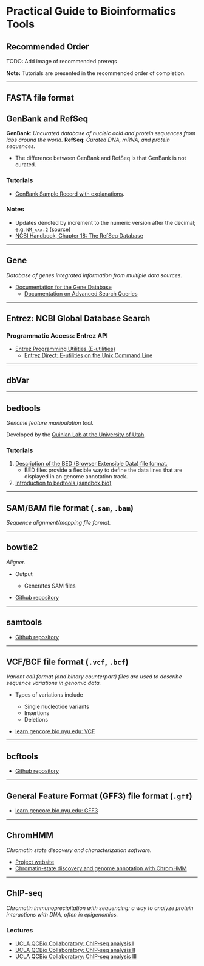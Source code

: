 # Practical Guide to Bioinformatics Tools

## Recommended Order
TODO: Add image of recommended prereqs

**Note:** Tutorials are presented in the recommended order of completion.

---

## FASTA file format

## GenBank and RefSeq

**GenBank**: _Uncurated database of nucleic acid and protein sequences from labs around the world._
**RefSeq**: _Curated DNA, mRNA, and protein sequences._

- The difference between GenBank and RefSeq is that GenBank is not curated.

### Tutorials
- [GenBank Sample Record with explanations](https://www.ncbi.nlm.nih.gov/Sitemap/samplerecord.html).

### Notes
- Updates denoted by increment to the numeric version after the decimal; e.g. `NM_xxx.2` ([source](https://archive.is/W6CyS))
- [NCBI Handbook, Chapter 18: The RefSeq Database](https://www.ncbi.nlm.nih.gov/books/NBK21091/)

---

## Gene

_Database of genes integrated information from multiple data sources._

- [Documentation for the Gene Database](https://www.ncbi.nlm.nih.gov/books/NBK3839/)
  - [Documentation on Advanced Search Queries](https://www.ncbi.nlm.nih.gov/books/NBK3841/)


---

## Entrez: NCBI Global Database Search

### Programmatic Access: Entrez API
- [Entrez Programming Utilities (E-utilities)](https://www.ncbi.nlm.nih.gov/books/NBK25501/)
  - [Entrez Direct: E-utilities on the Unix Command Line](https://www.ncbi.nlm.nih.gov/books/NBK179288/)

---

## dbVar

---

## bedtools

_Genome feature manipulation tool._

Developed by the [Quinlan Lab at the University of Utah](http://quinlanlab.org/).

### Tutorials
1. [Description of the BED (Browser Extensible Data) file format.](http://genome.ucsc.edu/FAQ/FAQformat.html#format1)
    - BED files provide a flexible way to define the data lines that are displayed in an genome annotation track.
2. [Introduction to bedtools (sandbox.bio)](https://sandbox.bio/tutorials/?id=bedtools-intro)


---

## SAM/BAM file format (`.sam`, `.bam`)

_Sequence alignment/mapping file format._

---

## bowtie2

_Aligner._

- Output
  - Generates SAM files

- [Github repository](https://github.com/BenLangmead/bowtie2)

---

## samtools

- [Github repository](https://github.com/samtools/samtools)

---

## VCF/BCF file format (`.vcf`, `.bcf`)

_Variant call format (and binary counterpart) files are used to describe sequence variations in genomic data._

- Types of variations include
  - Single nucleotide variants
  - Insertions
  - Deletions

- [learn.gencore.bio.nyu.edu: VCF](https://learn.gencore.bio.nyu.edu/ngs-file-formats/vcf-format/)

---

## bcftools

- [Github repository](https://github.com/samtools/bcftools)

---

## General Feature Format (GFF3) file format (`.gff`)

- [learn.gencore.bio.nyu.edu: GFF3](https://learn.gencore.bio.nyu.edu/ngs-file-formats/gff3-format/)

---

## ChromHMM

_Chromatin state discovery and characterization software._

- [Project website](http://compbio.mit.edu/ChromHMM/)
- [Chromatin-state discovery and genome annotation with ChromHMM](https://www.nature.com/articles/nprot.2017.124)

---

## ChIP-seq

_Chromatin immunoprecipitation with sequencing: a way to analyze protein interactions with DNA, often in epigenomics._

### Lectures

- [UCLA QCBio Collaboratory: ChIP-seq analysis I](https://www.youtube.com/watch?v=uWM5WT3Dt0k)
- [UCLA QCBio Collaboratory: ChIP-seq analysis II](https://www.youtube.com/watch?v=7xre8FmUb8A)
- [UCLA QCBio Collaboratory: ChIP-seq analysis III](https://www.youtube.com/watch?v=JYBP5BpRfTM)
